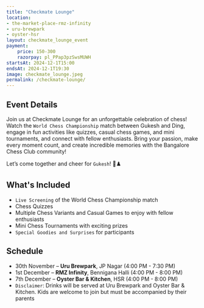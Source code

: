 ```yaml
---
title: "Checkmate Lounge"
location: 
- the-market-place-rmz-infinity
- uru-brewpark
- oyster-hsr
layout: checkmate_lounge_event
payment:
    price: 150-300
    razorpay: pl_PPap3pzSwsMUWH
startsAt: 2024-12-1T15:00
endsAt: 2024-12-1T19:30
image: checkmate_lounge.jpeg
permalink: /checkmate-lounge/
---
```

## Event Details

Join us at Checkmate Lounge for an unforgettable celebration of chess! Watch the `World Chess Championship` match between Gukesh and Ding, engage in fun activities like quizzes, casual chess games, and mini tournaments, and connect with fellow enthusiasts.
Bring your passion, make every moment count, and create incredible memories with the Bangalore Chess Club community!

Let’s come together and cheer for `Gukesh`! 🎉♟️

## What's Included

-  `Live Screening` of the World Chess Championship match
- Chess Quizzes 
- ️Multiple Chess Variants and Casual Games to enjoy with fellow enthusiasts
- Mini Chess Tournaments with exciting prizes
-  `Special Goodies and Surprises` for participants


## Schedule

- 30th November – **Uru Brewpark**, JP Nagar (4:00 PM - 7:30 PM)
- 1st December – **RMZ Infinity**, Bennigana Halli (4:00 PM - 8:00 PM)
- 7th December – **Oyster Bar & Kitchen**, HSR (4:00 PM - 8:00 PM)
- `Disclaimer`: Drinks will be served at Uru Brewpark and Oyster Bar & Kitchen. Kids are welcome to join but must be accompanied by their parents
